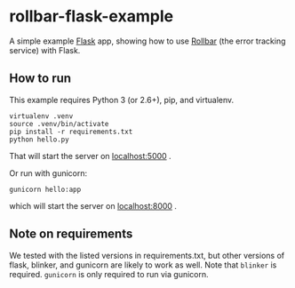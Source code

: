# rollbar-flask-example

A simple example [Flask](http://flask.pocoo.org/) app, showing how to use [Rollbar](https://rollbar.com) (the error tracking service) with Flask.

## How to run

This example requires Python 3 (or 2.6+), pip, and virtualenv.

```
virtualenv .venv
source .venv/bin/activate
pip install -r requirements.txt
python hello.py
```

That will start the server on [localhost:5000](http://localhost:5000) .

Or run with gunicorn:

```
gunicorn hello:app
```

which will start the server on [localhost:8000](http://localhost:8000) .

## Note on requirements

We tested with the listed versions in requirements.txt, but other versions of flask, blinker, and gunicorn are likely to work as well. Note that `blinker` is required. `gunicorn` is only required to run via gunicorn.


